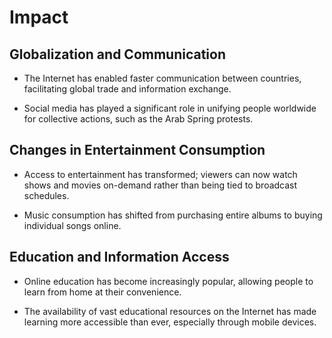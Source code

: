 # Impact

## Globalization and Communication

- The Internet has enabled faster communication between countries, facilitating global trade and information exchange.

- Social media has played a significant role in unifying people worldwide for collective actions, such as the Arab Spring protests.

## Changes in Entertainment Consumption

- Access to entertainment has transformed; viewers can now watch shows and movies on-demand rather than being tied to broadcast schedules.

- Music consumption has shifted from purchasing entire albums to buying individual songs online.

## Education and Information Access

- Online education has become increasingly popular, allowing people to learn from home at their convenience.

- The availability of vast educational resources on the Internet has made learning more accessible than ever, especially through mobile devices.